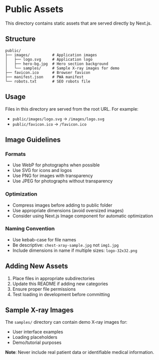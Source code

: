 # Public Assets

This directory contains static assets that are served directly by Next.js.

## Structure

```
public/
├── images/          # Application images
│   ├── logo.svg     # Application logo
│   ├── hero-bg.jpg  # Hero section background
│   └── samples/     # Sample X-ray images for demo
├── favicon.ico      # Browser favicon
├── manifest.json    # PWA manifest
└── robots.txt       # SEO robots file
```

## Usage

Files in this directory are served from the root URL. For example:
- `public/images/logo.svg` → `/images/logo.svg`
- `public/favicon.ico` → `/favicon.ico`

## Image Guidelines

### Formats
- Use WebP for photographs when possible
- Use SVG for icons and logos
- Use PNG for images with transparency
- Use JPEG for photographs without transparency

### Optimization
- Compress images before adding to public folder
- Use appropriate dimensions (avoid oversized images)
- Consider using Next.js Image component for automatic optimization

### Naming Convention
- Use kebab-case for file names
- Be descriptive: `chest-xray-sample.jpg` not `img1.jpg`
- Include dimensions in name if multiple sizes: `logo-32x32.png`

## Adding New Assets

1. Place files in appropriate subdirectories
2. Update this README if adding new categories
3. Ensure proper file permissions
4. Test loading in development before committing

## Sample X-ray Images

The `samples/` directory can contain demo X-ray images for:
- User interface examples
- Loading placeholders
- Demo/tutorial purposes

**Note**: Never include real patient data or identifiable medical information.
